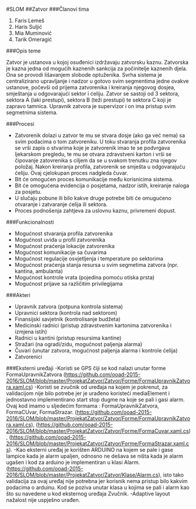 #SLOM
##Zatvor
###Članovi tima
1. Faris Lemeš
2. Haris Suljić
3. Mia Muminović
4. Tarik Omeragić

###Opis teme

Zatvor je ustanova u kojoj osuđenici izdržavaju zatvorsku kaznu. Zatvorska je kazna jedna od mogućih kaznenih sankcija za počinitelje kaznenih djela. Ona se provodi lišavanjem slobode optuženika. Svrha sistema je centralizirano upravljanje i nadzor u gotovo svim segmentima jedne ovakve ustanove, počevši od prijema zatvorenika i kreiranja njegovog dosjea, smještanja u odgovarajući sektor i ćeliju. Zatvor se sastoji od 3 sektora, sektora A (laki prestupi), sektora B (teži prestupi) te sektora C koji je zapravo tamnica. Upravnik zatvora je supervizor i on ima pristup svim segmetnima sistema.

###Procesi

- Zatvorenik dolazi u zatvor te mu se stvara dosje (ako ga već nema) sa svim podacima o tom zatvoreniku. U toku stvaranja profila zatvorenika se vrši zapis o stvarima koje je zatvorenik imao te se podvrgava ljekarskom pregledu, te mu se otvara zdravstveni karton i vrši se čipovanje zatovrenika s ciljem da se u svakom trenutku zna njegov položaj. Nakon kreiranja profila, zatvorenik se smješta u odgovarajuću ćeliju. Ovaj cjelokupan proces nadgleda čuvar.
- Bit će omogućen proces komunikacije među korisnicima sistema.
- Bit će omogućena evidencija o posjetama, nadzor istih, kreiranje naloga za posjetu.
- U slučaju pobune ili bilo kakve druge potrebe biti će omugućeno otvaranje i zatvaranje ćelija ili sektora.
- Proces podnošenja zahtjeva za uslovnu kaznu, privremeni dopust.

###Funkcionalnosti

- Mogućnost stvaranja profila zatvorenika
- Mogućnost uvida u profil zatvorenika
- Mogućnost praćenja lokacije zatvorenika
- Mogućnost komunikacije sa čuvarima
- Mogućnost regulacije osvjetljenja i temperature po sektorima
- Mogućnost praćenja stanja resursa u svim segmetima zatvora (npr. kantina, ambulanta)
- Mogućnost kontrole vrata (pojedina pomoću otiska prsta)
- Mogućnost prijave sa različitim privilegijama

###Akteri

- Upravnik zatvora (potpuna kontrola sistema)
- Upravnici sektora (kontrola nad sektorom)
- Finansijski savjetnik (kontrolisanje budžeta)
- Medicinski radnici (pristup zdravstvenim kartonima zatvorenika i izmjena istih)
- Radnici u kantini (pristup resursima kantine)
- Stražari (na ogradi/zidu, mogućnost paljenja alarma)
- Čuvari (unutar zatvora, mogućnost paljenja alarma i kontrole ćelija)
- Zatvorenici 


###Eksterni uređaji
-Koristi se GPS čiji se kod nalazi unutar forme FormaUpravnikZatvora (https://github.com/ooad-2015-2016/SLOM/blob/master/ProjekatZatvor/Zatvor/Forme/FormaUpravnikZatvora.xaml.cs)
-Koristi se zvučnik od uređaja na kojem je pokrenut, za validacijom nije bilo potrebe jer je urađeno koristeći mediaElement i jednostavno implementirano start stop dugme na koje se pali i gasi alarm. Ovaj kod imamo u sljedećim formama : FormaUpravnikZatvora, FormaCUvar, FormaStrazar. (https://github.com/ooad-2015-2016/SLOM/blob/master/ProjekatZatvor/Zatvor/Forme/FormaUpravnikZatvora.xaml.cs), (https://github.com/ooad-2015-2016/SLOM/blob/master/ProjekatZatvor/Zatvor/Forme/FormaCuvar.xaml.cs), (https://github.com/ooad-2015-2016/SLOM/blob/master/ProjekatZatvor/Zatvor/Forme/FormaStrazar.xaml.cs).
-Kao eksterni uređaj je korišten ARDUINO na kojem se pale i gase lampice kada je alarm upaljen, odnosno ne dešava se ništa kada je alarm ugašen i kod za arduino je implementiran u klasi Alarm. (https://github.com/ooad-2015-2016/SLOM/blob/master/ProjekatZatvor/Zatvor/Klase/Alarm.cs), isto tako validacija za ovaj uređaj nije potrebna jer korisnik nema pristup bilo kakvim podacima o arduinu. Kod se poziva unutar klasa u kojima se pali i alarm kao što su navedene u kod eksternog uređaja Zvučnik.
-Adaptive layout nažalost nije uspješno urađen.

